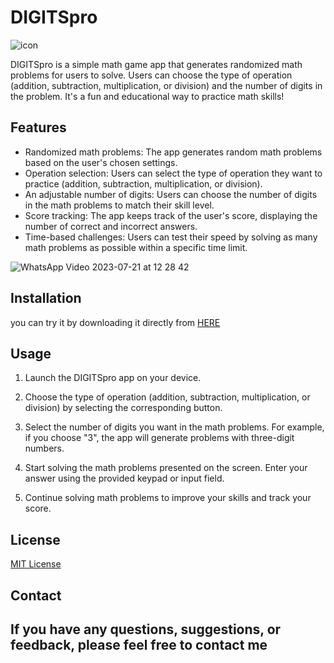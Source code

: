 # DIGITSpro
![icon](https://github.com/omar546/digits_pro-app/assets/71936776/f07a738f-9eff-48ae-8ce8-6e964cf09e01)


DIGITSpro is a simple math game app that generates randomized math problems for users to solve. Users can choose the type of operation (addition, subtraction, multiplication, or division) and the number of digits in the problem. It's a fun and educational way to practice math skills!



## Features
- Randomized math problems: The app generates random math problems based on the user's chosen settings.
- Operation selection: Users can select the type of operation they want to practice (addition, subtraction, multiplication, or division).
- An adjustable number of digits: Users can choose the number of digits in the math problems to match their skill level.
- Score tracking: The app keeps track of the user's score, displaying the number of correct and incorrect answers.
- Time-based challenges: Users can test their speed by solving as many math problems as possible within a specific time limit.


![WhatsApp Video 2023-07-21 at 12 28 42](https://github.com/omar546/digits_pro/assets/71936776/3920f9f7-ca35-4704-9df0-3e7d436ac336)


## Installation

you can try it by downloading it directly from <a href="https://download854.mediafire.com/yknloy5uqmpgALTViadELjvYXNQ-B-1ALpIReMcIxV-aBbZPk1VvP6QEyRHhVgWQ5yS24J49gyx9xPuXjfCsntGWaMvmXBn1qeXG-cgxWBfVRYyD0Glanl0FCt9afovKMNXKhig3zrcJMur0Y5uD7Ndn1zC2xFUietRVcoZSiN8/x74nvzzdcwotpqi/DIGITSpro.apk">HERE</a>


## Usage

1. Launch the DIGITSpro app on your device.

2. Choose the type of operation (addition, subtraction, multiplication, or division) by selecting the corresponding button.

3. Select the number of digits you want in the math problems. For example, if you choose "3", the app will generate problems with three-digit numbers.

4. Start solving the math problems presented on the screen. Enter your answer using the provided keypad or input field.

5. Continue solving math problems to improve your skills and track your score.


## License

[MIT License](https://opensource.org/licenses/MIT)

## Contact

If you have any questions, suggestions, or feedback, please feel free to contact me
---

